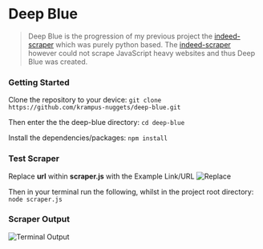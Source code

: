 # Deep Blue
> Deep Blue is the progression of my previous project the [indeed-scraper](https://github.com/krampus-nuggets/indeed-scraper) which was purely python based. The [indeed-scraper](https://github.com/krampus-nuggets/indeed-scraper) however could not scrape JavaScript heavy websites and thus Deep Blue was created.

### Getting Started
Clone the repository to your device:
`git clone https://github.com/krampus-nuggets/deep-blue.git`

Then enter the the deep-blue directory:
`cd deep-blue`

Install the dependencies/packages:
`npm install`


### Test Scraper

Replace **url** within **scraper.js** with the Example Link/URL
![Replace <url>](https://zdcohumppa-github-resources.s3.us-east-2.amazonaws.com/deep-blue/replaceURL.png)

Then in your terminal run the following, whilst in the project root directory:
`node scraper.js`

### Scraper Output

![Terminal Output](https://zdcohumppa-github-resources.s3.us-east-2.amazonaws.com/deep-blue/terminalOutput.png)

